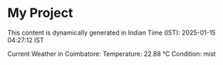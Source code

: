 # My Project

This content is dynamically generated in Indian Time (IST): 2025-01-15 04:27:12 IST


Current Weather in Coimbatore:
Temperature: 22.88 °C
Condition: mist
